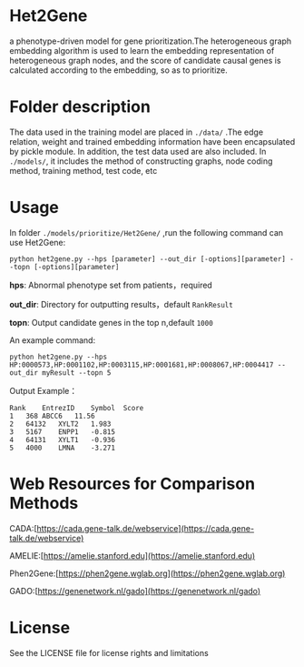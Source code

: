 # Het2Gene
a phenotype-driven model for gene prioritization.The heterogeneous graph embedding algorithm is used to learn the embedding representation of heterogeneous graph nodes, and the score of candidate causal genes is calculated according to the embedding, so as to prioritize.

# Folder description
The data used in the training model are placed in `./data/` .The edge relation, weight and trained embedding information have been encapsulated by pickle module. In addition, the test data used are also included. In `./models/`, it includes the method of constructing graphs, node coding method, training method, test code, etc

# Usage
In folder `./models/prioritize/Het2Gene/` ,run the following command can use Het2Gene:
```
python het2gene.py --hps [parameter] --out_dir [-options][parameter] --topn [-options][parameter]
```
**hps**: Abnormal phenotype set from patients，required

**out_dir**: Directory for outputting results，default `RankResult`

**topn**: Output candidate genes in the top n,default `1000`

An example command:
```
python het2gene.py --hps HP:0000573,HP:0001102,HP:0003115,HP:0001681,HP:0008067,HP:0004417 --out_dir myResult --topn 5
```

Output Example：
```
Rank	EntrezID	Symbol	Score
1	368	ABCC6	11.56
2	64132	XYLT2	1.983
3	5167	ENPP1	-0.815
4	64131	XYLT1	-0.936
5	4000	LMNA	-3.271

```
# Web Resources for Comparison Methods
CADA:[https://cada.gene-talk.de/webservice](https://cada.gene-talk.de/webservice)

AMELIE:[https://amelie.stanford.edu](https://amelie.stanford.edu)

Phen2Gene:[https://phen2gene.wglab.org](https://phen2gene.wglab.org)

GADO:[https://genenetwork.nl/gado](https://genenetwork.nl/gado)

# License
See the LICENSE file for license rights and limitations



